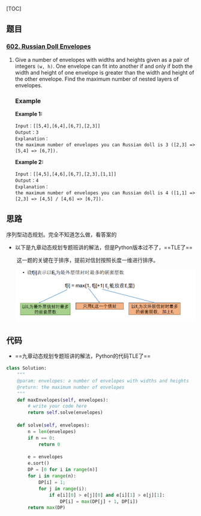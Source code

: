 [TOC]

## 题目

### [602. Russian Doll Envelopes](https://www.lintcode.com/problem/russian-doll-envelopes/description)

1. Give a number of envelopes with widths and heights given as a pair of integers `(w, h)`. One envelope can fit into another if and only if both the width and height of one envelope is greater than the width and height of the other envelope.
   Find the maximum number of nested layers of envelopes.

   ### Example

   **Example 1:**

   ```
   Input：[[5,4],[6,4],[6,7],[2,3]]
   Output：3
   Explanation：
   the maximum number of envelopes you can Russian doll is 3 ([2,3] => [5,4] => [6,7]).
   ```

   **Example 2:**

   ```
   Input：[[4,5],[4,6],[6,7],[2,3],[1,1]]
   Output：4
   Explanation：
   the maximum number of envelopes you can Russian doll is 4 ([1,1] => [2,3] => [4,5] / [4,6] => [6,7]).
   ```

## 思路

序列型动态规划。完全不知道怎么做，看答案的



* 以下是九章动态规划专题班讲的解法，但是Python版本过不了，==TLE了==

  ​	这一题的关键在于排序，提前对信封按照长度一维进行排序。

  ![转移方程](../../assets/602.russian-doll-envelopes.png)

## 代码

* ==九章动态规划专题班讲的解法，Python的代码TLE了==

```python
class Solution:
    """
    @param: envelopes: a number of envelopes with widths and heights
    @return: the maximum number of envelopes
    """
    def maxEnvelopes(self, envelopes):
        # write your code here
        return self.solve(envelopes)
    
    def solve(self, envelopes):      
        n = len(envelopes)
        if n == 0:
            return 0
            
        e = envelopes
        e.sort()
        DP = [0 for i in range(n)]
        for i in range(n):
            DP[i] = 1;
            for j in range(i):
                if e[i][0] > e[j][0] and e[i][1] > e[j][1]:
                    DP[i] = max(DP[j] + 1, DP[i])
        return max(DP)
```

